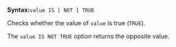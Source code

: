 **Syntax:**`value IS [ NOT ] TRUE`

Checks whether the value of `value` is true (`TRUE`).

The `value IS NOT TRUE` option returns the opposite value.